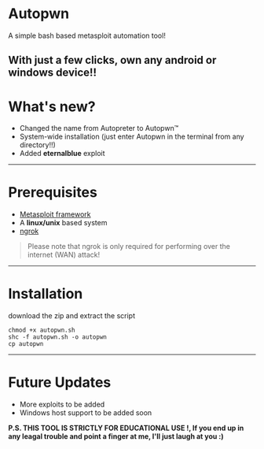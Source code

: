 # Autopwn
A simple bash based metasploit automation tool!

**With just a few clicks, own any android or windows device!!**
------
# What's new?
- Changed the name from Autopreter to Autopwn™
- System-wide installation (just enter Autopwn in the terminal from any directory!!)
- Added **eternalblue** exploit
------
# Prerequisites
- [Metasploit framework](https://metasploit.help.rapid7.com/docs/installing-the-metasploit-framework)
- A **linux/unix** based system
- [ngrok](https://ngrok.com/) <br>
> Please note that ngrok is only required for performing over the internet (WAN) attack!
------
# Installation
download the zip and extract the script
```
chmod +x autopwn.sh
shc -f autopwn.sh -o autopwn
cp autopwn 
```
------
# Future Updates
- More exploits to be added
- Windows host support to be added soon

**P.S. THIS TOOL IS STRICTLY FOR EDUCATIONAL USE !, If you end up in any leagal trouble and point a finger at me, I'll just laugh at you :)**
